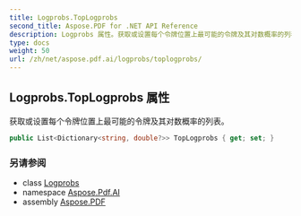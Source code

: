 ```yaml
---
title: Logprobs.TopLogprobs
second_title: Aspose.PDF for .NET API Reference
description: Logprobs 属性。获取或设置每个令牌位置上最可能的令牌及其对数概率的列表
type: docs
weight: 50
url: /zh/net/aspose.pdf.ai/logprobs/toplogprobs/
---
```

## Logprobs.TopLogprobs 属性

获取或设置每个令牌位置上最可能的令牌及其对数概率的列表。

```csharp
public List<Dictionary<string, double?>> TopLogprobs { get; set; }
```

### 另请参阅

* class [Logprobs](../)
* namespace [Aspose.Pdf.AI](../../../aspose.pdf.ai/)
* assembly [Aspose.PDF](../../../)